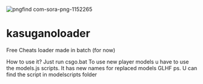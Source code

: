 ![pngfind com-sora-png-1152265](https://user-images.githubusercontent.com/67912255/164488821-6ac5b746-b4fe-4fed-9cfd-31ffd1e0fbd0.png)
# kasuganoloader
Free Cheats loader made in batch (for now)

How to use it? Just run csgo.bat
To use new player models u have to use the models.js scripts.
It has new names for replaced models
GLHF
ps. U can find the script in modelscripts folder

